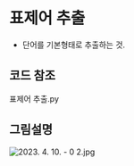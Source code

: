 # 표제어 추출
- 단어를 기본형태로 추출하는 것.

## 코드 참조
표제어 추출.py

## 그림설명
![2023. 4. 10. - 0 2.jpg](..%2F..%2F..%2F..%2F..%2F..%2F..%2FDownloads%2F2023.%204.%2010.%20-%200%202.jpg)